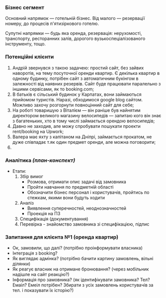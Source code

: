 ### Бізнес сегмент
Основний напрямок — готельній бізнес.
Від малого — резервації номеру, до процесів п'ятизіркового готелю.

Супутні напрямки — будь яка оренда, резервація:
нерухомості, транспорту, ресторанних залів, дорогого вузькоспеціалізованого інструменту, тощо.

### Потенційні клієнти
1. Андрій звернувся з такою задачею:
простий сайт, без зайвих наворотів, на тему посуточної оренди квартир.
Є декілька квартир в одному будинку,
потрібен сайт з автоматичним букінгом в залежності від наявних резервів.
Сайт буде працювати паралельно з іншими сервісами, як то booking.com;
2. В батьків є сільський будинок у Карпатах, вони займаються прийомом туристів.
Наразі, обходимося google blog сайтом.
Можливо захочу розгорнути повноцінний сайт для себе;
3. На роботі товаришую з Віталієм —
він раніше був найнятим директором великого магазину велосипедів —
запитаю кого він знає з багатеньких, хто в тому числі займається орендою велосипедів;
4. Давно не заходив, але можу спробувати пошукати проекти rent/booking на Upwork;
5. Валера має яхту з капітаном на Дніпрі, займається прокатом,
не дуже співпадає т.як один предмет оренди, але можна поговорити;
6.

### Аналітика *(план-конспект)*
- Етапи:
    1. Збір вимог
        - Розмова, отримати опис задачі від замовника
        - Пройти навчання по предметній області
        - Обозначити бізнес персонал і користувачів, пройтись по стежкам, якими вони будуть ходити
    2. Аналіз
        - Виявлення суперечностей, неоднозначностей
        - Проекція на ПЗ
    3. Специфікація (документування)
    4. Перевірка - знайомство замовника зі специфікацією, підпис

### Запитання для клієнта №1 (оренда квартир)
- Ок, замовили, що далі? (потрібно проінформувати власника)
- Інтеграція з booking?
- Як виглядає адмінка? (потрібно бачити картину замовлень, вільні ділянки)
- Як реагує власник на отримане бронювання? (через мобільник надішле на сайт реакцію?)
- Інформація про замовника? (як ідентифікувати замовника? Тел? Емаіл? Емеіл потрібен? Збирати з усіх замовлень користувачів за тел. і показувати їх історію?)
